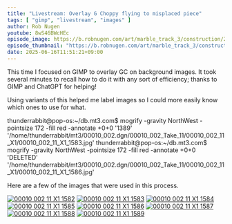 ```yaml
---
title: "Livestream: Overlay G Choppy flying to misplaced piece"
tags: [ "gimp", "livestream", "images" ]
author: Rob Nugen
youtube: 8wS46BWcHEc
episode_image: https://b.robnugen.com/art/marble_track_3/construction/2025/2025_jun_16_g_choppy_flying_over_gimp_1000.png
episode_thumbnail: "https://b.robnugen.com/art/marble_track_3/construction/2025/thumbs/2025_jun_16_g_choppy_flying_over_gimp_1000.png"
date: 2025-06-16T11:51:21+09:00
---
```


This time I focused on GIMP to overlay GC on background images.  It
took several minutes to recall how to do it with any sort of
efficiency; thanks to GIMP and ChatGPT for helping!

Using variants of this helped me label images so I could more easily
know which ones to use for what.

thunderrabbit@pop-os:~/db.mt3.com$ mogrify -gravity NorthWest -pointsize 172 -fill red -annotate +0+0 '1389' '/home/thunderrabbit/mt3/00010_002.dgn/00010_002_Take_11/00010_002_11_X1/00010_002_11_X1_1583.jpg' 
thunderrabbit@pop-os:~/db.mt3.com$ mogrify -gravity NorthWest -pointsize 172 -fill red -annotate +0+0 'DELETED' '/home/thunderrabbit/mt3/00010_002.dgn/00010_002_Take_11/00010_002_11_X1/00010_002_11_X1_1586.jpg' 

Here are a few of the images that were used in this process.


[![00010 002 11 X1 1582](//b.robnugen.com/art/marble_track_3/frames/2025/thumbs/00010_002_11_X1_1582.jpg)](//b.robnugen.com/art/marble_track_3/frames/2025/00010_002_11_X1_1582_1000.jpg)
[![00010 002 11 X1 1583](//b.robnugen.com/art/marble_track_3/frames/2025/thumbs/00010_002_11_X1_1583.jpg)](//b.robnugen.com/art/marble_track_3/frames/2025/00010_002_11_X1_1583_1000.jpg)
[![00010 002 11 X1 1584](//b.robnugen.com/art/marble_track_3/frames/2025/thumbs/00010_002_11_X1_1584.jpg)](//b.robnugen.com/art/marble_track_3/frames/2025/00010_002_11_X1_1584_1000.jpg)
[![00010 002 11 X1 1585](//b.robnugen.com/art/marble_track_3/frames/2025/thumbs/00010_002_11_X1_1585.jpg)](//b.robnugen.com/art/marble_track_3/frames/2025/00010_002_11_X1_1585_1000.jpg)
[![00010 002 11 X1 1586](//b.robnugen.com/art/marble_track_3/frames/2025/thumbs/00010_002_11_X1_1586.jpg)](//b.robnugen.com/art/marble_track_3/frames/2025/00010_002_11_X1_1586_1000.jpg)
[![00010 002 11 X1 1587](//b.robnugen.com/art/marble_track_3/frames/2025/thumbs/00010_002_11_X1_1587.jpg)](//b.robnugen.com/art/marble_track_3/frames/2025/00010_002_11_X1_1587_1000.jpg)
[![00010 002 11 X1 1588](//b.robnugen.com/art/marble_track_3/frames/2025/thumbs/00010_002_11_X1_1588.jpg)](//b.robnugen.com/art/marble_track_3/frames/2025/00010_002_11_X1_1588_1000.jpg)
[![00010 002 11 X1 1589](//b.robnugen.com/art/marble_track_3/frames/2025/thumbs/00010_002_11_X1_1589.jpg)](//b.robnugen.com/art/marble_track_3/frames/2025/00010_002_11_X1_1589_1000.jpg)
